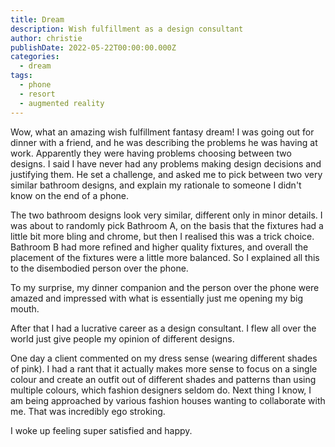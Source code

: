 ```yaml
---
title: Dream
description: Wish fulfillment as a design consultant
author: christie
publishDate: 2022-05-22T00:00:00.000Z
categories:
  - dream
tags:
  - phone
  - resort
  - augmented reality
---
```


Wow, what an amazing wish fulfillment fantasy dream! I was going out for dinner with a friend, and he was describing the problems he was having at work. Apparently they were having problems choosing between two designs. I said I have never had any problems making design decisions and justifying them. He set a challenge, and asked me to pick between two very similar bathroom designs, and explain my rationale to someone I didn't know on the end of a phone.

The two bathroom designs look very similar, different only in minor details. I was about to randomly pick Bathroom A, on the basis that the fixtures had a little bit more bling and chrome, but then I realised this was a trick choice. Bathroom B had more refined and higher quality fixtures, and overall the placement of the fixtures were a little more balanced. So I explained all this to the disembodied person over the phone.

To my surprise, my dinner companion and the person over the phone were amazed and impressed with what is essentially just me opening my big mouth.

After that I had a lucrative career as a design consultant. I flew all over the world just give people my opinion of different designs.

One day a client commented on my dress sense (wearing different shades of pink). I had a rant that it actually makes more sense to focus on a single colour and create an outfit out of different shades and patterns than using multiple colours, which fashion designers seldom do. Next thing I know, I am being approached by various fashion houses wanting to collaborate with me. That was incredibly ego stroking.

I woke up feeling super satisfied and happy.
